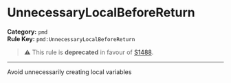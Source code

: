 # UnnecessaryLocalBeforeReturn
**Category:** `pmd`<br/>
**Rule Key:** `pmd:UnnecessaryLocalBeforeReturn`<br/>
> :warning: This rule is **deprecated** in favour of [S1488](https://rules.sonarsource.com/java/RSPEC-1488).

-----

Avoid unnecessarily creating local variables
